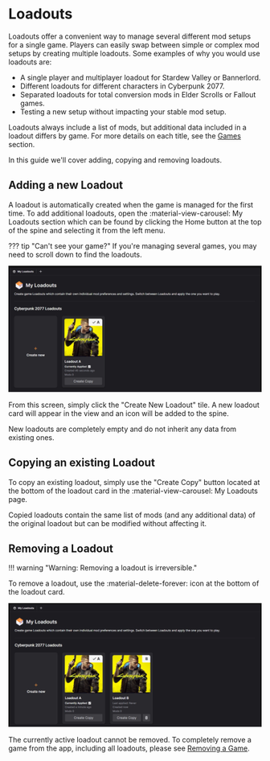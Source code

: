 # Loadouts

Loadouts offer a convenient way to manage several different mod setups for a single game. Players can easily swap between simple or complex mod setups by creating multiple loadouts. Some examples of why you would use loadouts are:

- A single player and multiplayer loadout for Stardew Valley or Bannerlord. 
- Different loadouts for different characters in Cyberpunk 2077.
- Separated loadouts for total conversion mods in Elder Scrolls or Fallout games. 
- Testing a new setup without impacting your stable mod setup. 

Loadouts always include a list of mods, but additional data included in a loadout differs by game. For more details on each title, see the [Games](../games/index.md) section. 

In this guide we'll cover adding, copying and removing loadouts.


## Adding a new Loadout
A loadout is automatically created when the game is managed for the first time. To add additional loadouts, open the :material-view-carousel: My Loadouts section which can be found by clicking the Home button at the top of the spine and selecting it from the left menu. 

??? tip "Can't see your game?"
    If you're managing several games, you may need to scroll down to find the loadouts. 

![The My Loadouts screen showing a single loadout for Cyberpunk 2077](../images/0.7.2/LoadoutsSingle.webp)

From this screen, simply click the "Create New Loadout" tile. A new loadout card will appear in the view and an icon will be added to the spine. 

New loadouts are completely empty and do not inherit any data from existing ones. 

## Copying an existing Loadout
To copy an existing loadout, simply use the "Create Copy" button located at the bottom of the loadout card in the :material-view-carousel: My Loadouts page. 

Copied loadouts contain the same list of mods (and any additional data) of the original loadout but can be modified without affecting it. 

## Removing a Loadout
!!! warning "Warning: Removing a loadout is irreversible."

To remove a loadout, use the :material-delete-forever: icon at the bottom of the loadout card.

![The My Loadouts screen showing a multiple loadouts for Cyberpunk 2077](../images/0.7.2/LoadoutsMultiple.webp)

The currently active loadout cannot be removed. To completely remove a game from the app, including all loadouts, please see [Removing a Game](../AddGames.md#removing-a-game).
